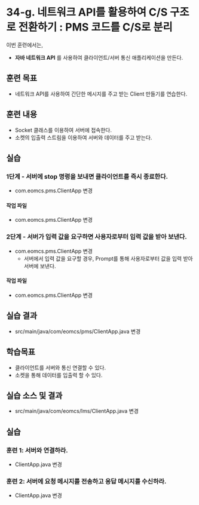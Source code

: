 # 34-g. 네트워크 API를 활용하여 C/S 구조로 전환하기 : PMS 코드를 C/S로 분리

이번 훈련에서는,
- **자바 네트워크 API** 를 사용하여 클라이언트/서버 통신 애플리케이션을 만든다. 

## 훈련 목표
- 네트워크 API를 사용하여 간단한 메시지를 주고 받는 Client 만들기를 연습한다.

## 훈련 내용
- Socket 클래스를 이용하여 서버에 접속한다.
- 소켓의 입출력 스트림을 이용하여 서버와 데이터를 주고 받는다.


## 실습

### 1단계 - 서버에 stop 명령을 보내면 클라이언트를 즉시 종료한다.

- com.eomcs.pms.ClientApp 변경

#### 작업 파일
- com.eomcs.pms.ClientApp 변경

### 2단계 - 서버가 입력 값을 요구하면 사용자로부터 입력 값을 받아 보낸다.

- com.eomcs.pms.ClientApp 변경
  - 서버에서 입력 값을 요구할 경우, 
    Prompt를 통해 사용자로부터 값을 입력 받아 서버에 보낸다.
#### 작업 파일
- com.eomcs.pms.ClientApp 변경


## 실습 결과
- src/main/java/com/eomcs/pms/ClientApp.java 변경





## 학습목표

- 클라이언트를 서버와 통신 연결할 수 있다.
- 소켓을 통해 데이터를 입출력 할 수 있다.

## 실습 소스 및 결과

- src/main/java/com/eomcs/lms/ClientApp.java 변경

## 실습  

### 훈련 1: 서버와 연결하라.

- ClientApp.java 변경

### 훈련 2: 서버에 요청 메시지를 전송하고 응답 메시지를 수신하라.

- ClientApp.java 변경
